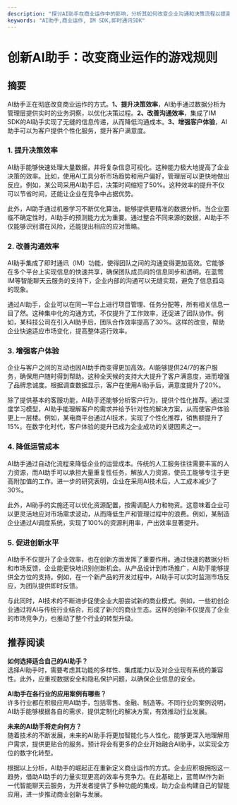 ```yaml
---
description: "探讨AI助手在商业运作中的影响，分析其如何改变企业沟通和决策流程以提高效率和竞争力。"
keywords: "AI助手,商业运作, IM SDK,即时通讯SDK"
---
```

# 创新AI助手：改变商业运作的游戏规则

## 摘要

AI助手正在彻底改变商业运作的方式。**1、提升决策效率**，AI助手通过数据分析为管理层提供实时的业务洞察，以优化决策过程。**2、改善沟通效率**，集成了IM SDK的AI助手实现了无缝的信息传递，从而降低沟通成本。**3、增强客户体验**，AI助手可以为客户提供个性化服务，提升客户满意度。

### 1. 提升决策效率

AI助手能够快速处理大量数据，并将复杂信息可视化。这种能力极大地提高了企业决策的效率。比如，使用AI工具分析市场趋势和用户偏好，管理层可以更快地做出反应。例如，某公司采用AI助手后，决策时间缩短了50%。这种效率的提升不仅可以节省时间，还能让企业在竞争中占据优势。

此外，AI助手通过机器学习不断优化算法，能够提供更精准的数据分析。当企业面临不确定性时，AI助手的预测能力尤为重要。通过整合不同来源的数据，AI助手不仅能够识别潜在风险，还能提出相应的应对策略。

### 2. 改善沟通效率

AI助手集成了即时通讯（IM）功能，使得团队之间的沟通变得更加高效。它能够在多个平台上实现信息的快速共享，确保团队成员间的信息同步和透明。在蓝莺IM等智能聊天云服务的支持下，企业内部的沟通可以无缝实现，避免了信息孤岛的现象。

通过AI助手，企业可以在同一平台上进行项目管理、任务分配等，所有相关信息一目了然。这种集中化的沟通方式，不仅提升了工作效率，还促进了团队协作。例如，某科技公司在引入AI助手后，团队合作效率提高了30%。这样的改变，帮助企业快速适应市场变化，提高整体运行效率。

### 3. 增强客户体验

企业与客户之间的互动也因AI助手而变得更加高效。AI能够提供24/7的客户服务，确保用户随时得到帮助。这种全天候的支持大大提升了客户满意度，进而增强了品牌忠诚度。根据调查数据显示，客户在使用AI助手后，满意度提升了20%。

除了提供基本的客服功能，AI助手还能够分析客户行为，提供个性化推荐。通过深度学习模型，AI助手能理解客户的需求并给予针对性的解决方案，从而使客户体验更上一层楼。例如，某电商平台通过AI技术，实现了个性化推荐，销售额提升了15%。在数字化时代，客户体验的提升已成为企业成功的关键因素之一。

### 4. 降低运营成本

AI助手通过自动化流程来降低企业的运营成本。传统的人工服务往往需要丰富的人力资源，而AI助手可以承担大量重复性任务，解放人力资源，使员工能够专注于更高附加值的工作。进一步的研究表明，企业在采用AI技术后，人工成本减少了30%。

此外，AI助手的实施还可以优化资源配置，按需调配人力和物资。这意味着企业可以更灵活地应对市场需求波动，从而降低生产和管理过程中的浪费。例如，某制造企业通过AI调度系统，实现了100%的资源利用率，产出效率显著提升。

### 5. 促进创新水平

AI助手不仅提升了企业效率，也在创新方面发挥了重要作用。通过快速的数据分析和市场反馈，企业能更快地识别创新机会。从产品设计到市场推广，AI助手能够提供全方位的支持。例如，在一个新产品的开发过程中，AI助手可以实时监测市场反应，为团队提供即时反馈。

与此同时，AI技术的不断进步促使企业大胆尝试新的商业模式。例如，一些初创企业通过将AI与传统行业结合，形成了新兴的商业生态。这样的创新不仅提高了企业的市场竞争力，也推动了整个行业的转型升级。

## 推荐阅读

**如何选择适合自己的AI助手？**  
选择AI助手时，需要考虑其功能的多样性、集成能力以及对企业现有系统的兼容性。此外，应重视数据安全和隐私保护问题，以确保企业信息的安全。

**AI助手在各行业的应用案例有哪些？**  
许多行业都在积极应用AI助手，包括零售、金融、制造等。不同行业的案例说明，AI助手能够根据各自的需求，提供定制化的解决方案，有效推动行业发展。

**未来的AI助手将走向何方？**  
随着技术的不断发展，未来的AI助手将更加智能化与人性化，能够更深入地理解用户需求，提供更贴合的服务。预计将会有更多的企业开始融合AI助手，以实现全方位的数字化转型。

根据以上分析，AI助手的崛起正在重新定义商业运作的方式。企业应积极拥抱这一趋势，借助AI助手的力量实现更高的效率与竞争力。在此基础上，蓝莺IM作为新一代智能聊天云服务，为开发者提供了多种功能的集成，助力企业构建自己的智能应用，进一步推动商业创新与发展。
